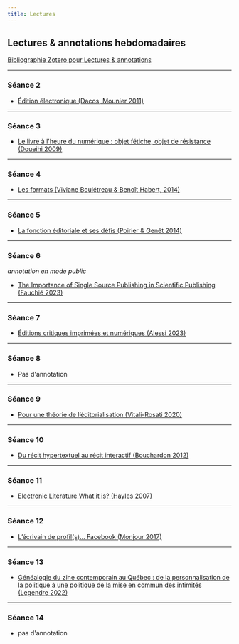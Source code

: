 ```yaml
--- 
title: Lectures
---
```


## Lectures & annotations hebdomadaires

[Bibliographie Zotero pour Lectures & annotations](https://www.zotero.org/groups/5435201/eld-/library)

----

### Séance 2 

- <a href="https://via.hypothes.is/https://www.cairn.info/revue-communications-2011-1-page-47.htm">Édition électronique (Dacos, Mounier 2011)</a>

----
 
### Séance 3

- <a href="https://via.hypothes.is/https://books.openedition.org/oep/155">Le livre à l'heure du numérique : objet fétiche, objet de résistance (Doueihi 2009)</a>

----
### Séance 4 

- <a href="https://via.hypothes.is/https://www.parcoursnumeriques-pum.ca/1-pratiques/chapitre9.html" target="blank">Les formats (Viviane Boulétreau & Benoît Habert, 2014)</a>


----
### Séance 5 

- <a href="https://via.hypothes.is/http://www.parcoursnumeriques-pum.ca/1-pratiques/chapitre1.html" target="blank">La fonction éditoriale et ses défis (Poirier & Genêt 2014)</a>



----
### Séance 6 
*annotation en mode public*

- <a href="https://via.hypothes.is/https://www.digitalstudies.org/article/id/9655/">The Importance of Single Source Publishing in Scientific Publishing (Fauchié 2023)</a>

----
### Séance 7 

- <a href="https://via.hypothes.is/http://parcoursnumeriques-pum.ca/12-editionscritiques/chapitre3.html">Éditions critiques imprimées et numériques (Alessi 2023)</a>

----

### Séance 8

- Pas d'annotation

----
### Séance 9

- <a href="https://via.hypothes.is/https://journals.openedition.org/revuehn/371">Pour une théorie de l’éditorialisation (Vitali-Rosati 2020)</a>

----
### Séance 10

- <a href="https://via.hypothes.is/https://www.cairn.info/revue-de-la-bibliotheque-nationale-de-france-2012-3-page-13.htm">Du récit hypertextuel au récit interactif (Bouchardon 2012)</a>

----
### Séance 11

- <a href="https://via.hypothes.is/https://eliterature.org/pad/elp.html">Electronic Literature What it is? (Hayles 2007)</a>

----
### Séance 12

- <a href="https://via.hypothes.is/https://papyrus.bib.umontreal.ca/xmlui/bitstream/handle/1866/18302/lEcrivainDeProfil.pdf?sequence=1&isAllowed=y" target="blank">L’écrivain de profil(s)... Facebook (Monjour 2017)</a>

----
### Séance 13

- <a href="https://via.hypothes.is/https://www.erudit.org/fr/revues/analyses/2022-v16-n1-analyses06955/1088499ar/">Généalogie du zine contemporain au Québec : de la personnalisation de la politique à une politique de la mise en commun des intimités (Legendre 2022)</a>

----
### Séance 14

- pas d'annotation
